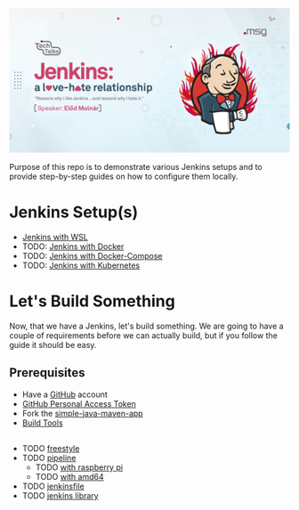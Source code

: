 ![jenkins-a-love-hate-relatiosnhip](img/title.png)

Purpose of this repo is to demonstrate various Jenkins setups and to provide step-by-step guides on how to configure them locally.

# Jenkins Setup(s)
* [Jenkins with WSL](doc/wsl.md)
* TODO: [Jenkins with Docker](doc/docker.md)
* TODO: [Jenkins with Docker-Compose](doc/docker-compose.md)
* TODO: [Jenkins with Kubernetes](doc/kubernetes.md)

# Let's Build Something

Now, that we have a Jenkins, let's build something. We are going to have a couple of requirements before we can actually build, but if you follow the guide it should be easy.

## Prerequisites
* Have a [GitHub](https://github.com/) account
* [GitHub Personal Access Token](https://github.com/cloudbees/intro-to-declarative-pipeline/blob/master/Github-Personal-Access-Token.md) 
* Fork the [simple-java-maven-app](https://github.com/jenkins-docs/simple-java-maven-app)
* [Build Tools](./doc/build-tools.md)

## 

* TODO [freestyle](./doc/jobs/freestyle.md)
* TODO [pipeline](./doc/jobs/pipeline.md)
  * TODO [with raspberry pi](./doc/jobs/raspberry-pi.md)
  * TODO [with amd64](./doc/jobs/amd64.md)
* TODO [jenkinsfile](./doc/jobs/jenkinsfile.md)
* TODO [jenkins library](./doc/jobs/jenkins-library.md)